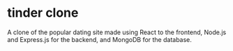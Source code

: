 # tinder clone

A clone of the popular dating site made using React to the frontend, Node.js and Express.js for the backend, and MongoDB for the database.
